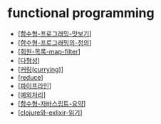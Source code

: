 # functional programming

- [[함수형-프로그래밍-맛보기]]
- [[함수형-프로그래밍의-정의]]
- [[회원-목록-map-filter]]
- [[다형성]]
- [[커링(currying)]]
- [[reduce]]
- [[파이프라인]]
- [[예외처리]]
- [[함수형-자바스립트-요약]]
- [[clojure와-exlixir-읽기]]

[//begin]: # "Autogenerated link references for markdown compatibility"
[함수형-프로그래밍-맛보기]: 함수형-프로그래밍-맛보기.md "함수형-프로그래밍-맛보기"
[함수형-프로그래밍의-정의]: 함수형-프로그래밍의-정의.md "함수형 프로그래밍의 정의"
[회원-목록-map-filter]: 회원-목록-map-filter.md "회원 목록 map, filter"
[다형성]: 다형성.md "다형성"
[커링(currying)]: 커링(currying).md "커링(currying)"
[reduce]: reduce.md "reduce"
[파이프라인]: 파이프라인.md "파이프라인"
[예외처리]: 예외처리.md "예외처리"
[함수형-자바스립트-요약]: ../../../함수형-자바스립트-요약.md "함수형 자바스립트 요약"
[clojure와-exlixir-읽기]: clojure와-exlixir-읽기.md "clojure와 exlixir 읽기"
[//end]: # "Autogenerated link references"
